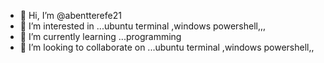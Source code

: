- 👋 Hi, I’m @abentterefe21
- 👀 I’m interested in ...ubuntu terminal ,windows powershell,,,
- 🌱 I’m currently learning ...programming
- 💞️ I’m looking to collaborate on ...ubuntu terminal ,windows powershell,,
<!---
abentterefe21/abentterefe21 is a ✨ special ✨ repository because its `README.md` (this file) appears on your GitHub profile.
You can click the Preview link to take a look at your changes.
--->
